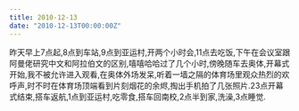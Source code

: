 ```yaml
---
title: 2010-12-13
date: "2010-12-13T00:00:00Z"
---
```

昨天早上7点起,8点到车站,9点到亚运村,开两个小时会,11点去吃饭,下午在会议室跟阿曼佬研究中文和阿拉伯文的区别,嘻嘻哈哈过了几个小时,傍晚随车去奥体,开幕式开始,我不被允许进入观看,在奥体外场发呆,听着一墙之隔的体育场里观众热烈的欢呼声,时不时在体育场顶端看到片刻烟花的余烬,掏出手机拍了几张照片.23点开幕式结束,搭车返航,1点到亚运村,吃零食,搭车回南校,2点半到家,洗澡,3点睡觉.